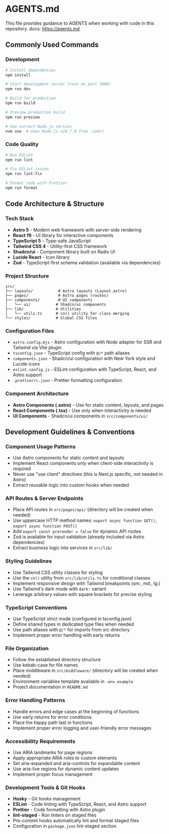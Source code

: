 # AGENTS.md

This file provides guidance to AGENTS when working with code in this repository.
docs: https://agents.md

## Commonly Used Commands

### Development

```bash
# Install dependencies
npm install

# Start development server (runs on port 3000)
npm run dev

# Build for production
npm run build

# Preview production build
npm run preview

# Use correct Node.js version
nvm use  # Uses Node.js v24.7.0 from .nvmrc
```

### Code Quality

```bash
# Run ESLint
npm run lint

# Fix ESLint issues
npm run lint:fix

# Format code with Prettier
npm run format
```

## Code Architecture & Structure

### Tech Stack

- **Astro 5** - Modern web framework with server-side rendering
- **React 19** - UI library for interactive components
- **TypeScript 5** - Type-safe JavaScript
- **Tailwind CSS 4** - Utility-first CSS framework
- **Shadcn/ui** - Component library built on Radix UI
- **Lucide React** - Icon library
- **Zod** - TypeScript-first schema validation (available via dependencies)

### Project Structure

```
src/
├── layouts/           # Astro layouts (Layout.astro)
├── pages/             # Astro pages (routes)
├── components/        # UI components
│   └── ui/           # Shadcn/ui components
├── lib/              # Utilities
│   └── utils.ts      # cn() utility for class merging
└── styles/           # Global CSS files
```

### Configuration Files

- `astro.config.mjs` - Astro configuration with Node adapter for SSR and Tailwind via Vite plugin
- `tsconfig.json` - TypeScript config with `@/*` path aliases
- `components.json` - Shadcn/ui configuration with New York style and Lucide icons
- `eslint.config.js` - ESLint configuration with TypeScript, React, and Astro support
- `.prettierrc.json` - Prettier formatting configuration

### Component Architecture

- **Astro Components (.astro)** - Use for static content, layouts, and pages
- **React Components (.tsx)** - Use only when interactivity is needed
- **UI Components** - Shadcn/ui components in `src/components/ui/`

## Development Guidelines & Conventions

### Component Usage Patterns

- Use Astro components for static content and layouts
- Implement React components only when client-side interactivity is required
- Never use "use client" directives (this is Next.js specific, not needed in Astro)
- Extract reusable logic into custom hooks when needed

### API Routes & Server Endpoints

- Place API routes in `src/pages/api/` (directory will be created when needed)
- Use uppercase HTTP method names: `export async function GET()`, `export async function POST()`
- Add `export const prerender = false` for dynamic API routes
- Zod is available for input validation (already included via Astro dependencies)
- Extract business logic into services in `src/lib/`

### Styling Guidelines

- Use Tailwind CSS utility classes for styling
- Use the `cn()` utility from `src/lib/utils.ts` for conditional classes
- Implement responsive design with Tailwind breakpoints (sm:, md:, lg:)
- Use Tailwind's dark mode with `dark:` variant
- Leverage arbitrary values with square brackets for precise styling

### TypeScript Conventions

- Use TypeScript strict mode (configured in tsconfig.json)
- Define shared types in dedicated type files when needed
- Use path aliases with `@/*` for imports from src directory
- Implement proper error handling with early returns

### File Organization

- Follow the established directory structure
- Use kebab-case for file names
- Place middleware in `src/middleware/` (directory will be created when needed)
- Environment variables template available in `.env.example`
- Project documentation in `README.md`

### Error Handling Patterns

- Handle errors and edge cases at the beginning of functions
- Use early returns for error conditions
- Place the happy path last in functions
- Implement proper error logging and user-friendly error messages

### Accessibility Requirements

- Use ARIA landmarks for page regions
- Apply appropriate ARIA roles to custom elements
- Set aria-expanded and aria-controls for expandable content
- Use aria-live regions for dynamic content updates
- Implement proper focus management

### Development Tools & Git Hooks

- **Husky** - Git hooks management
- **ESLint** - Code linting with TypeScript, React, and Astro support
- **Prettier** - Code formatting with Astro plugin
- **lint-staged** - Run linters on staged files
- Pre-commit hooks automatically lint and format staged files
- Configuration in `package.json` lint-staged section
